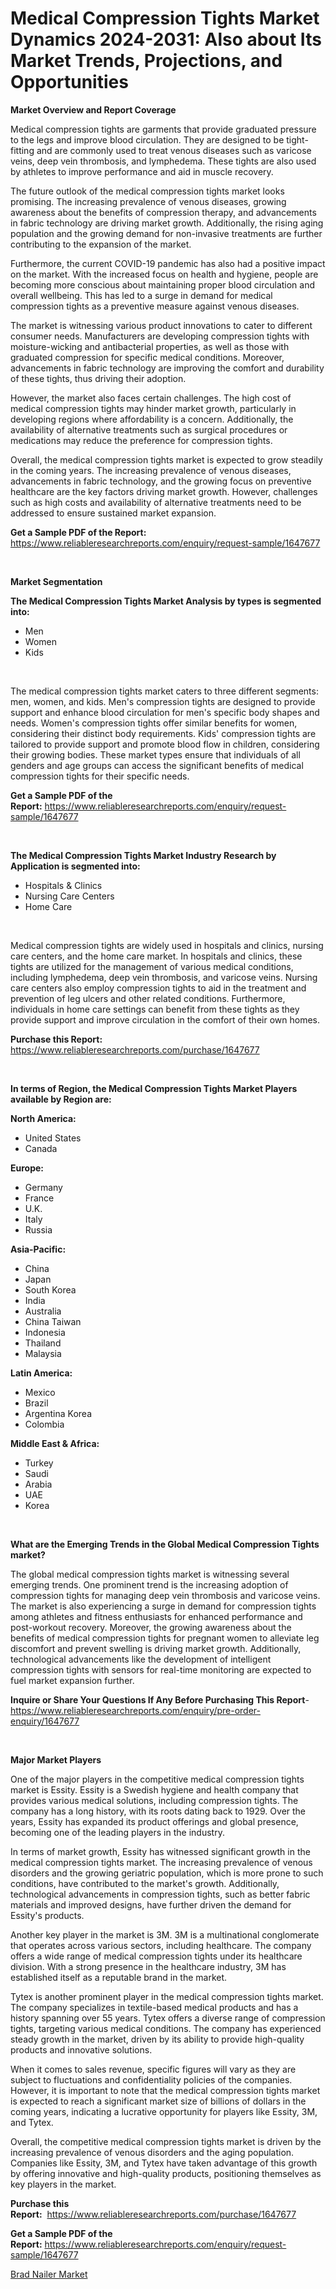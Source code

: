 <p><h1>Medical Compression Tights Market Dynamics 2024-2031: Also about Its Market Trends, Projections, and Opportunities</h1></p><p><strong>Market Overview and Report Coverage</strong></p>
<p><p>Medical compression tights are garments that provide graduated pressure to the legs and improve blood circulation. They are designed to be tight-fitting and are commonly used to treat venous diseases such as varicose veins, deep vein thrombosis, and lymphedema. These tights are also used by athletes to improve performance and aid in muscle recovery.</p><p>The future outlook of the medical compression tights market looks promising. The increasing prevalence of venous diseases, growing awareness about the benefits of compression therapy, and advancements in fabric technology are driving market growth. Additionally, the rising aging population and the growing demand for non-invasive treatments are further contributing to the expansion of the market.</p><p>Furthermore, the current COVID-19 pandemic has also had a positive impact on the market. With the increased focus on health and hygiene, people are becoming more conscious about maintaining proper blood circulation and overall wellbeing. This has led to a surge in demand for medical compression tights as a preventive measure against venous diseases.</p><p>The market is witnessing various product innovations to cater to different consumer needs. Manufacturers are developing compression tights with moisture-wicking and antibacterial properties, as well as those with graduated compression for specific medical conditions. Moreover, advancements in fabric technology are improving the comfort and durability of these tights, thus driving their adoption.</p><p>However, the market also faces certain challenges. The high cost of medical compression tights may hinder market growth, particularly in developing regions where affordability is a concern. Additionally, the availability of alternative treatments such as surgical procedures or medications may reduce the preference for compression tights.</p><p>Overall, the medical compression tights market is expected to grow steadily in the coming years. The increasing prevalence of venous diseases, advancements in fabric technology, and the growing focus on preventive healthcare are the key factors driving market growth. However, challenges such as high costs and availability of alternative treatments need to be addressed to ensure sustained market expansion.</p></p>
<p><strong>Get a Sample PDF of the Report:</strong> <a href="https://www.reliableresearchreports.com/enquiry/request-sample/1647677">https://www.reliableresearchreports.com/enquiry/request-sample/1647677</a></p>
<p>&nbsp;</p>
<p><strong>Market Segmentation</strong></p>
<p><strong>The Medical Compression Tights Market Analysis by types is segmented into:</strong></p>
<p><ul><li>Men</li><li>Women</li><li>Kids</li></ul></p>
<p>&nbsp;</p>
<p><p>The medical compression tights market caters to three different segments: men, women, and kids. Men's compression tights are designed to provide support and enhance blood circulation for men's specific body shapes and needs. Women's compression tights offer similar benefits for women, considering their distinct body requirements. Kids' compression tights are tailored to provide support and promote blood flow in children, considering their growing bodies. These market types ensure that individuals of all genders and age groups can access the significant benefits of medical compression tights for their specific needs.</p></p>
<p><strong>Get a Sample PDF of the Report:</strong>&nbsp;<a href="https://www.reliableresearchreports.com/enquiry/request-sample/1647677">https://www.reliableresearchreports.com/enquiry/request-sample/1647677</a></p>
<p>&nbsp;</p>
<p><strong>The Medical Compression Tights Market Industry Research by Application is segmented into:</strong></p>
<p><ul><li>Hospitals & Clinics</li><li>Nursing Care Centers</li><li>Home Care</li></ul></p>
<p>&nbsp;</p>
<p><p>Medical compression tights are widely used in hospitals and clinics, nursing care centers, and the home care market. In hospitals and clinics, these tights are utilized for the management of various medical conditions, including lymphedema, deep vein thrombosis, and varicose veins. Nursing care centers also employ compression tights to aid in the treatment and prevention of leg ulcers and other related conditions. Furthermore, individuals in home care settings can benefit from these tights as they provide support and improve circulation in the comfort of their own homes.</p></p>
<p><strong>Purchase this Report:</strong>&nbsp; <a href="https://www.reliableresearchreports.com/purchase/1647677">https://www.reliableresearchreports.com/purchase/1647677</a></p>
<p>&nbsp;</p>
<p><strong>In terms of Region, the Medical Compression Tights Market Players available by Region are:</strong></p>
<p>
    <p> <strong> North America: </strong>
        <ul>
            <li>United States</li>
            <li>Canada</li>
        </ul>
        </p> 
    <p> <strong> Europe: </strong>
        <ul>
            <li>Germany</li>
            <li>France</li>
            <li>U.K.</li>
            <li>Italy</li>
            <li>Russia</li>
        </ul>
        </p> 
    <p> <strong> Asia-Pacific: </strong>
        <ul>
            <li>China</li>
            <li>Japan</li>
            <li>South Korea</li>
            <li>India</li>
            <li>Australia</li>
            <li>China Taiwan</li>
            <li>Indonesia</li>
            <li>Thailand</li>
            <li>Malaysia</li>
        </ul>
        </p> 
    <p> <strong> Latin America: </strong>
        <ul>
            <li>Mexico</li>
            <li>Brazil</li>
            <li>Argentina Korea</li>
            <li>Colombia</li>
        </ul>
        </p> 
    <p> <strong> Middle East & Africa: </strong>
        <ul>
            <li>Turkey</li>
            <li>Saudi</li>
            <li>Arabia</li>
            <li>UAE</li>
            <li>Korea</li>
        </ul>
    </p>
    </p>
<p>&nbsp;</p>
<p><strong>What are the Emerging Trends in the Global Medical Compression Tights market?</strong></p>
<p><p>The global medical compression tights market is witnessing several emerging trends. One prominent trend is the increasing adoption of compression tights for managing deep vein thrombosis and varicose veins. The market is also experiencing a surge in demand for compression tights among athletes and fitness enthusiasts for enhanced performance and post-workout recovery. Moreover, the growing awareness about the benefits of medical compression tights for pregnant women to alleviate leg discomfort and prevent swelling is driving market growth. Additionally, technological advancements like the development of intelligent compression tights with sensors for real-time monitoring are expected to fuel market expansion further.</p></p>
<p><strong>Inquire or Share Your Questions If Any Before Purchasing This Report</strong>- <a href="https://www.reliableresearchreports.com/enquiry/pre-order-enquiry/1647677">https://www.reliableresearchreports.com/enquiry/pre-order-enquiry/1647677</a></p>
<p>&nbsp;</p>
<p><strong>Major Market Players</strong></p>
<p><p>One of the major players in the competitive medical compression tights market is Essity. Essity is a Swedish hygiene and health company that provides various medical solutions, including compression tights. The company has a long history, with its roots dating back to 1929. Over the years, Essity has expanded its product offerings and global presence, becoming one of the leading players in the industry.</p><p>In terms of market growth, Essity has witnessed significant growth in the medical compression tights market. The increasing prevalence of venous disorders and the growing geriatric population, which is more prone to such conditions, have contributed to the market's growth. Additionally, technological advancements in compression tights, such as better fabric materials and improved designs, have further driven the demand for Essity's products.</p><p>Another key player in the market is 3M. 3M is a multinational conglomerate that operates across various sectors, including healthcare. The company offers a wide range of medical compression tights under its healthcare division. With a strong presence in the healthcare industry, 3M has established itself as a reputable brand in the market.</p><p>Tytex is another prominent player in the medical compression tights market. The company specializes in textile-based medical products and has a history spanning over 55 years. Tytex offers a diverse range of compression tights, targeting various medical conditions. The company has experienced steady growth in the market, driven by its ability to provide high-quality products and innovative solutions.</p><p>When it comes to sales revenue, specific figures will vary as they are subject to fluctuations and confidentiality policies of the companies. However, it is important to note that the medical compression tights market is expected to reach a significant market size of billions of dollars in the coming years, indicating a lucrative opportunity for players like Essity, 3M, and Tytex.</p><p>Overall, the competitive medical compression tights market is driven by the increasing prevalence of venous disorders and the aging population. Companies like Essity, 3M, and Tytex have taken advantage of this growth by offering innovative and high-quality products, positioning themselves as key players in the market.</p></p>
<p><strong>Purchase this Report:</strong>&nbsp;&nbsp;<a href="https://www.reliableresearchreports.com/purchase/1647677">https://www.reliableresearchreports.com/purchase/1647677</a></p>
<p></p>
<p><strong>Get a Sample PDF of the Report:</strong>&nbsp;<a href="https://www.reliableresearchreports.com/enquiry/request-sample/1647677">https://www.reliableresearchreports.com/enquiry/request-sample/1647677</a></p>
<p><p><a href="https://github.com/chartsaturn/Market-Research-Report-List-1/blob/main/brad-nailer-market.md">Brad Nailer Market</a></p></p>